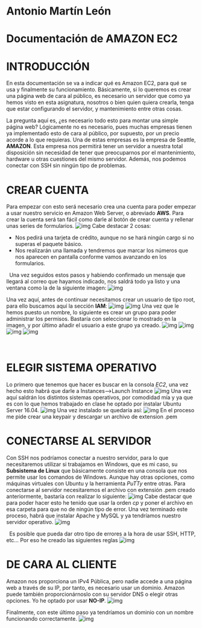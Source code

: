 # Antonio Martín León
# Documentación de AMAZON EC2

# INTRODUCCIÓN
En esta documentación se va a indicar qué es Amazon EC2, para qué se usa y finalmente su funcionamiento.
Básicamente, si lo queremos es crear una página web de cara al público, es necesario un servidor que como ya hemos visto en esta asignatura, nosotros o bien quien quiera crearla, tenga que estar configurando el servidor, y mantenimiento entre otras cosas.

La pregunta aquí es, ¿es necesario todo esto para montar una simple página web? Lógicamente no es necesario, pues muchas empresas tienen ya implementado esto de cara al público, por supuesto, por un precio acorde a lo que requieras. Una de estas empresas es la empresa de Seattle, **AMAZON**.  Esta empresa nos permitirá tener un servidor a nuestra total disposición sin necesidad de tener que preocuparnos por el mantenimiento, hardware u otras cuestiones del mismo servidor. Además, nos podemos conectar con SSH sin ningún tipo de problemas.

# CREAR CUENTA
Para empezar con esto será necesario crea una cuenta para poder empezar a usar nuestro servicio en Amazon Web Server, o abreviado **AWS**.
Para crear la cuenta será tan fácil como darle al botón de crear cuenta  y rellenar unas series de formularios.
![img](https://github.com/antonioml97/SWAP/blob/master/Trabajo/img/Trabajo_Crea.png)
Cabe destacar 2 cosas:
+ Nos pedirá una tarjeta de crédito, aunque no se hará ningún cargo si no superas el paquete básico.
+ Nos realizarán una llamada y tendremos que marcar los números que nos aparecen en pantalla conforme vamos avanzando en los formularios.


&nbsp;
Una vez seguidos estos pasos y habiendo confirmado un mensaje que llegará al correo que hayamos indicado, nos saldrá todo ya listo y una ventana como la de la siguiente imagen:
![img](https://github.com/antonioml97/SWAP/blob/master/Trabajo/img/Imagen_2.png)

Una vez aquí, antes de continuar necesitamos crear un usuario de tipo root, para ello buscamos aquí la sección **IAM**:
![img](https://github.com/antonioml97/SWAP/blob/master/Trabajo/img/Imagen%203.png)
![img](https://github.com/antonioml97/SWAP/blob/master/Trabajo/img/Imagen_4.png)
Una vez que le hemos puesto un nombre, lo siguiente es crear un grupo para poder administrar los permisos. Bastaría con seleccionar lo mostrado en la imagen, y por último añadir el usuario a este grupo ya creado.
![img](https://github.com/antonioml97/SWAP/blob/master/Trabajo/img/imagen_5.png)
![img](https://github.com/antonioml97/SWAP/blob/master/Trabajo/img/Imagen_6.png)
![img](https://github.com/antonioml97/SWAP/blob/master/Trabajo/img/Imagen_7.png)
![img](https://github.com/antonioml97/SWAP/blob/master/Trabajo/img/Imagen_8.png)

&nbsp;
# ELEGIR SISTEMA OPERATIVO
Lo primero que tenemos que hacer es buscar en la consola *EC2*, una vez hecho esto habrá que darle a Instances-->Launch Instance
![img](https://github.com/antonioml97/SWAP/blob/master/Trabajo/img/Imagen_9.png)
Una vez aquí saldrán los distintos sistemas operativos, por comodidad mía y ya que es con lo que hemos trabajado en clase he optado por instalar Ubuntu Server 16.04. ![img](https://github.com/antonioml97/SWAP/blob/master/Trabajo/img/Imagen_10.png)
Una vez instalado se quedaría así: ![img](https://github.com/antonioml97/SWAP/blob/master/Trabajo/img/Imagen_11.png)
En el proceso me pide crear una keypair y descargar un archivo de extension .pem

# CONECTARSE AL SERVIDOR
Con SSH nos podríamos conectar a nuestro servidor, para lo que necesitaremos utilizar si trabajamos en Windows, que es mi caso, su **Subsistema de Linux** que básicamente consiste en una consola que nos permite usar los comandos de Windows. Aunque hay otras opciones, como máquinas virtuales con Ubuntu y la herramienta *PuTTy* entre otras.
Para conectarse al servidor necesitaremos el archivo con extensión .pem creado anteriormente, bastaría con realizar lo siguiente:
![img](https://github.com/antonioml97/SWAP/blob/master/Trabajo/img/Imagen_12.png)
Cabe destacar que para poder hacer esto he tenido que usar la orden *cp* y poner el archivo en esa carpeta para que no de ningún tipo de error.
Una vez terminado este proceso, habrá que instalar Apache y MySQL  y ya tendríamos nuestro servidor operativo.
![img](https://github.com/antonioml97/SWAP/blob/master/Trabajo/img/Imagen_13.png)


&nbsp;
Es posible que pueda dar otro tipo de errores a la hora de usar SSH, HTTP, etc…
Por eso he creado las siguientes reglas ![img](https://github.com/antonioml97/SWAP/blob/master/Trabajo/img/Imagen_14.png)

# DE CARA AL CLIENTE
Amazon nos proporciona un IPv4 Pública, pero nadie accede a una página web a través de su IP, por tanto, es necesario usar un dominio. Amazon puede también proporcionárnoslo con su servidor DNS o elegir otras opciones. Yo he optado por usar **NO-IP**.
![img](https://github.com/antonioml97/SWAP/blob/master/Trabajo/img/Imagen_15.png)

Finalmente, con este último paso ya tendríamos un dominio con un nombre funcionando correctamente.
![img](https://github.com/antonioml97/SWAP/blob/master/Trabajo/img/Imagen_16.png)
